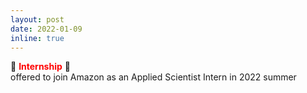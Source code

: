 ```yaml
---
layout: post
date: 2022-01-09
inline: true
---
```

:tada: **<span style="color:red">Internship</span>** :tada: <br/>
offered to join Amazon as an Applied Scientist Intern in 2022 summer
